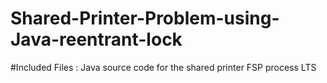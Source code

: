 # Shared-Printer-Problem-using-Java-reentrant-lock
#Included Files :
Java source code for the shared printer
FSP process LTS 
